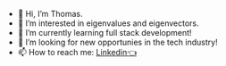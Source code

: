 - 👋 Hi, I’m Thomas.
- 👀 I’m interested in eigenvalues and eigenvectors.
- 🌱 I’m currently learning full stack development!
- 💞️ I’m looking for new opportunies in the tech industry!
- 📫 How to reach me: [Linkedin👈](https://www.linkedin.com/in/thomas-huy-nguyen/)

<!---
latumat/latumat is a ✨ special ✨ repository because its `README.md` (this file) appears on your GitHub profile.
You can click the Preview link to take a look at your changes.
--->
